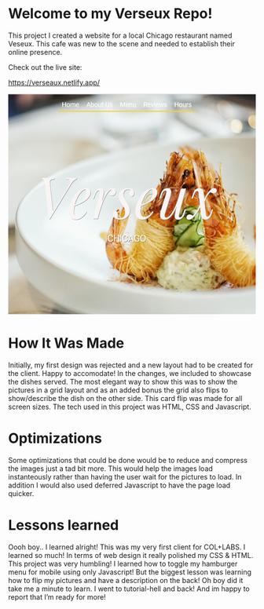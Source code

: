 # Welcome to my Verseux Repo!
This project I created a website for a local Chicago restaurant named Veseux. This cafe was new to the scene and needed to establish their online presence.

Check out the live site:

https://verseaux.netlify.app/


<img src="github%20verseux.png" width="600" height="450">


# How It Was Made
Initially, my first design was rejected and a new layout had to be created for the client. Happy to accomodate! In the changes, we included to showcase the dishes 
served. The most elegant way to show this was to show the pictures in a grid layout and as an added bonus the grid also flips to show/describe the dish on the other 
side. This card flip was made for all screen sizes. The tech used in this project was HTML, CSS and Javascript. 

# Optimizations
Some optimizations that could be done would be to reduce and compress the images just a tad bit more. This would help the images load instanteously rather than having the user wait for the pictures to load. In addition I would also used deferred Javascript to have the page load quicker. 

# Lessons learned

Oooh boy.. I learned alright! This was my very first client for COL+LABS. I learned so much! In terms of web design it really polished my CSS & HTML. This project was very humbling! I learned how to toggle my hamburger menu for mobile using only Javascript! But the biggest lesson was learning how to flip my pictures and have a description on the back! Oh boy did it take me a minute to learn. I went to tutorial-hell and back! And im happy to report that I’m ready for more!
